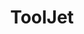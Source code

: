 ---
draft: false
title: ToolJet
content:
  id: tooljet
  name: ToolJet
  website: https://tooljet.com/
  short_description: ToolJet is an open-source low-code framework to build and deploy custom internal tools
---
